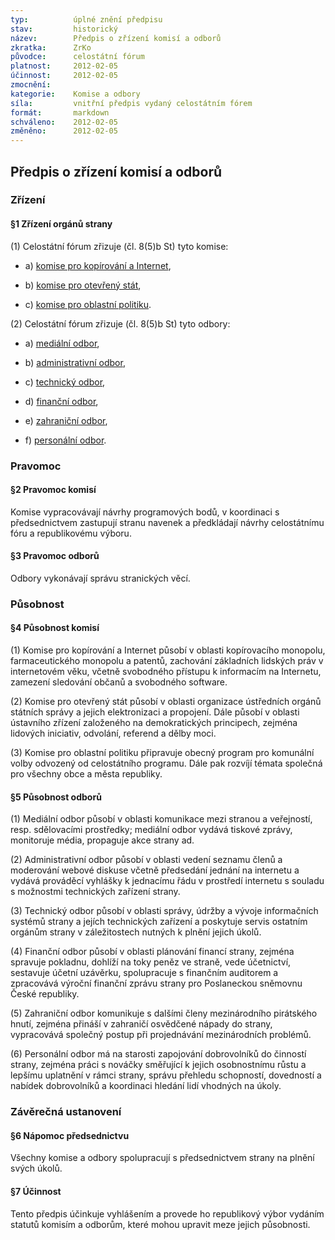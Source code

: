 ```yaml
---
typ:          úplné znění předpisu
stav:         historický
název:        Předpis o zřízení komisí a odborů
zkratka:      ZrKo
původce:      celostátní fórum
platnost:     2012-02-05
účinnost:     2012-02-05
zmocnění:     
kategorie:    Komise a odbory
síla:         vnitřní předpis vydaný celostátním fórem
formát:       markdown
schváleno:    2012-02-05
změněno:      2012-02-05
---
```


<!--06.02.2012 00:32 _![image alt text](image_0.png)_[_ ](http://www.pirati.cz/rules/zrko?rev=1328484732&do=diff)_[rules:zrk_o](http://www.pirati.cz/rules/zrko?rev=1328484732)_ – úprava odkazu na personální odbor __Mgr. Bc. Jakub Michálek_-->

## Předpis o zřízení komisí a odborů

### Zřízení

#### §1 Zřízení orgánů strany

(1) Celostátní fórum zřizuje (čl. 8(5)b St) tyto komise:

* a) [komise pro kopírování a Internet](http://www.pirati.cz/kci/start),

* b) [komise pro otevřený stát](http://www.pirati.cz/koss/start),

* c) [komise pro oblastní politiku](http://www.pirati.cz/kop/start).

(2) Celostátní fórum zřizuje (čl. 8(5)b St) tyto odbory:

* a) [mediální odbor](http://www.pirati.cz/mo/start),

* b) [administrativní odbor](http://www.pirati.cz/ao/start),

* c) [technický odbor](http://www.pirati.cz/to/start),

* d) [finanční odbor](http://www.pirati.cz/fo/start),

* e) [zahraniční odbor](http://www.pirati.cz/zo/start),

* f) [personální odbor](http://www.pirati.cz/po/start).

### Pravomoc

#### §2 Pravomoc komisí

Komise vypracovávají návrhy programových bodů, v koordinaci s předsednictvem zastupují stranu navenek a předkládají návrhy celostátnímu fóru a republikovému výboru.

#### §3 Pravomoc odborů

Odbory vykonávají správu stranických věcí.

### Působnost

#### §4 Působnost komisí

(1) Komise pro kopírování a Internet působí v oblasti kopírovacího monopolu, farmaceutického monopolu a patentů, zachování základních lidských práv v internetovém věku, včetně svobodného přístupu k informacím na Internetu, zamezení sledování občanů a svobodného software.

(2) Komise pro otevřený stát působí v oblasti organizace ústředních orgánů státních správy a jejich elektronizaci a propojení. Dále působí v oblasti ústavního zřízení založeného na demokratických principech, zejména lidových iniciativ, odvolání, referend a dělby moci.

(3) Komise pro oblastní politiku připravuje obecný program pro komunální volby odvozený od celostátního programu. Dále pak rozvíjí témata společná pro všechny obce a města republiky.

#### §5 Působnost odborů

(1) Mediální odbor působí v oblasti komunikace mezi stranou a veřejností, resp. sdělovacími prostředky; mediální odbor vydává tiskové zprávy, monitoruje média, propaguje akce strany ad.

(2) Administrativní odbor působí v oblasti vedení seznamu členů a moderování webové diskuse včetně předsedání jednání na internetu a vydává prováděcí vyhlášky k jednacímu řádu v prostředí internetu s souladu s možnostmi technických zařízení strany.

(3) Technický odbor působí v oblasti správy, údržby a vývoje informačních systémů strany a jejích technických zařízení a poskytuje servis ostatním orgánům strany v záležitostech nutných k plnění jejich úkolů.

(4) Finanční odbor působí v oblasti plánování financí strany, zejména spravuje pokladnu, dohlíží na toky peněz ve straně, vede účetnictví, sestavuje účetní uzávěrku, spolupracuje s finančním auditorem a zpracovává výroční finanční zprávu strany pro Poslaneckou sněmovnu České republiky.

(5) Zahraniční odbor komunikuje s dalšími členy mezinárodního pirátského hnutí, zejména přináší v zahraničí osvědčené nápady do strany, vypracovává společný postup při projednávání mezinárodních problémů.

(6) Personální odbor má na starosti zapojování dobrovolníků do činností strany, zejména práci s nováčky směřující k jejich osobnostnímu růstu a lepšímu uplatnění v rámci strany, správu přehledu schopností, dovedností a nabídek dobrovolníků a koordinaci hledání lidí vhodných na úkoly.

### Závěrečná ustanovení

#### §6 Nápomoc předsednictvu

Všechny komise a odbory spolupracují s předsednictvem strany na plnění svých úkolů.

#### §7 Účinnost

Tento předpis účinkuje vyhlášením a provede ho republikový výbor vydáním statutů komisím a odborům, které mohou upravit meze jejich působnosti.

